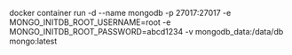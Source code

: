 docker container run -d --name mongodb -p 27017:27017 -e MONGO_INITDB_ROOT_USERNAME=root -e MONGO_INITDB_ROOT_PASSWORD=abcd1234 -v mongodb_data:/data/db mongo:latest